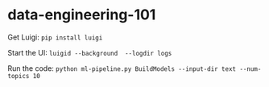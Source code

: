 # data-engineering-101

Get Luigi: `pip install luigi`

Start the UI: `luigid --background  --logdir logs`

Run the code: `python ml-pipeline.py BuildModels --input-dir text --num-topics 10`